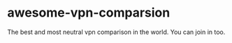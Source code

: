 # awesome-vpn-comparsion
The best and most neutral vpn comparison in the world. You can join in too.
